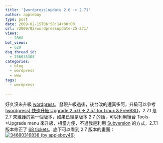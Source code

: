 ```yaml
---
title: '[wordpress]update 2.6 -> 2.71'
author: appleboy
type: post
date: 2009-02-15T06:58:14+00:00
url: /2009/02/wordpressupdate-25-271/
views:
  - 2868
bot_views:
  - 629
dsq_thread_id:
  - 256035308
categories:
  - blog
  - wordpress
  - www
tags:
  - wordpress

---
```

好久沒來升級 [wordpress][1]，發現升級過後，後台改的還真多阿，升級可以參考 [[wordpress] 快速升級 Upgrade 2.5.0 -> 2.5.1 for Linux & FreeBSD][2]，2.7.1 是 2.7 來維護的第一個版本，如果已經是版本 2.7 的話，可以利用後台 Tools->Upgrade menu 來升級，相當方便，不過我是利用 [Subversion][3] 的方式，2.7.1 版本修正了 [68 tickets][4]，底下可以看到 2.7 版本的畫面： [<img src="https://i1.wp.com/farm4.static.flickr.com/3321/3280897608_64da16b51b_b.jpg?w=500&#038;ssl=1" title="34680316838 (by appleboy46)" alt="34680316838 (by appleboy46)" data-recalc-dims="1" />][5]

 [1]: http://wordpress.org
 [2]: http://blog.wu-boy.com/2008/04/27/192/
 [3]: http://wordpress.org/download/svn/
 [4]: http://core.trac.wordpress.org/query?status=closed&milestone=2.7.1&resolution=fixed&order=priority
 [5]: https://www.flickr.com/photos/appleboy/3280897608/ "34680316838 (by appleboy46)"